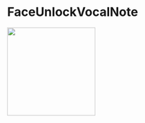 # FaceUnlockVocalNote
<img height="204" src="https://github.com/mario-santoro/FaceUnlockVocalNote/blob/master/immagini/rsz_cloud.png" >
